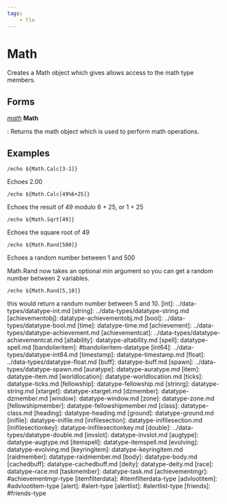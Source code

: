 ```yaml
---
tags:
    - tlo
---
```

# Math

Creates a Math object which gives allows access to the math type members.

## Forms

[_math_](../data-types/datatype-math.md) **Math**

:   Returns the math object which is used to perform math operations.

## Examples

```
/echo ${Math.Calc[3-1]}
```

Echoes 2.00

```
/echo ${Math.Calc[49%6+25]}
```

Echoes the result of 49 modulo 6 + 25, or 1 + 25

```
/echo ${Math.Sqrt[49]}
```

Echoes the square root of 49

```
/echo ${Math.Rand[500]}
```

Echoes a random number between 1 and 500

Math.Rand now takes an optional min argument so you can get a random number between 2 variables.

```
/echo ${Math.Rand[5,10]}
```

this would return a randum number between 5 and 10.
[int]: ../data-types/datatype-int.md
[string]: ../data-types/datatype-string.md
[achievementobj]: datatype-achievementobj.md
[bool]: ../data-types/datatype-bool.md
[time]: datatype-time.md
[achievement]: ../data-types/datatype-achievement.md
[achievementcat]: ../data-types/datatype-achievementcat.md
[altability]: datatype-altability.md
[spell]: datatype-spell.md
[bandolieritem]: #bandolieritem-datatype
[int64]: ../data-types/datatype-int64.md
[timestamp]: datatype-timestamp.md
[float]: ../data-types/datatype-float.md
[buff]: datatype-buff.md
[spawn]: ../data-types/datatype-spawn.md
[auratype]: datatype-auratype.md
[item]: datatype-item.md
[worldlocation]: datatype-worldlocation.md
[ticks]: datatype-ticks.md
[fellowship]: datatype-fellowship.md
[strinrg]: datatype-string.md
[xtarget]: datatype-xtarget.md
[dzmember]: datatype-dzmember.md
[window]: datatype-window.md
[zone]: datatype-zone.md
[fellowshipmember]: datatype-fellowshipmember.md
[class]: datatype-class.md
[heading]: datatype-heading.md
[ground]: datatype-ground.md
[inifile]: datatype-inifile.md
[inifilesection]: datatype-inifilesection.md
[inifilesectionkey]: datatype-inifilesectionkey.md
[double]: ../data-types/datatype-double.md
[invslot]: datatype-invslot.md
[augtype]: datatype-augtype.md
[itemspell]: datatype-itemspell.md
[evolving]: datatype-evolving.md
[keyringitem]: datatype-keyringitem.md
[raidmember]: datatype-raidmember.md
[body]: datatype-body.md
[cachedbuff]: datatype-cachedbuff.md
[deity]: datatype-deity.md
[race]: datatype-race.md
[taskmember]: datatype-task.md
[achievementmgr]: #achievementmgr-type
[itemfilterdata]: #itemfilterdata-type
[advlootitem]: #advlootitem-type
[alert]: #alert-type
[alertlist]: #alertlist-type
[friends]: #friends-type
